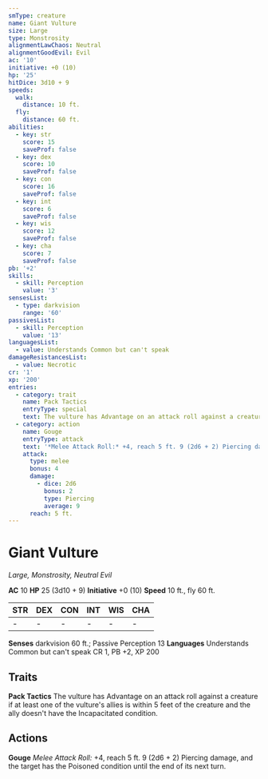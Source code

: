 ```yaml
---
smType: creature
name: Giant Vulture
size: Large
type: Monstrosity
alignmentLawChaos: Neutral
alignmentGoodEvil: Evil
ac: '10'
initiative: +0 (10)
hp: '25'
hitDice: 3d10 + 9
speeds:
  walk:
    distance: 10 ft.
  fly:
    distance: 60 ft.
abilities:
  - key: str
    score: 15
    saveProf: false
  - key: dex
    score: 10
    saveProf: false
  - key: con
    score: 16
    saveProf: false
  - key: int
    score: 6
    saveProf: false
  - key: wis
    score: 12
    saveProf: false
  - key: cha
    score: 7
    saveProf: false
pb: '+2'
skills:
  - skill: Perception
    value: '3'
sensesList:
  - type: darkvision
    range: '60'
passivesList:
  - skill: Perception
    value: '13'
languagesList:
  - value: Understands Common but can't speak
damageResistancesList:
  - value: Necrotic
cr: '1'
xp: '200'
entries:
  - category: trait
    name: Pack Tactics
    entryType: special
    text: The vulture has Advantage on an attack roll against a creature if at least one of the vulture's allies is within 5 feet of the creature and the ally doesn't have the Incapacitated condition.
  - category: action
    name: Gouge
    entryType: attack
    text: '*Melee Attack Roll:* +4, reach 5 ft. 9 (2d6 + 2) Piercing damage, and the target has the Poisoned condition until the end of its next turn.'
    attack:
      type: melee
      bonus: 4
      damage:
        - dice: 2d6
          bonus: 2
          type: Piercing
          average: 9
      reach: 5 ft.
---
```


# Giant Vulture
*Large, Monstrosity, Neutral Evil*

**AC** 10
**HP** 25 (3d10 + 9)
**Initiative** +0 (10)
**Speed** 10 ft., fly 60 ft.

| STR | DEX | CON | INT | WIS | CHA |
| --- | --- | --- | --- | --- | --- |
| - | - | - | - | - | - |

**Senses** darkvision 60 ft.; Passive Perception 13
**Languages** Understands Common but can't speak
CR 1, PB +2, XP 200

## Traits

**Pack Tactics**
The vulture has Advantage on an attack roll against a creature if at least one of the vulture's allies is within 5 feet of the creature and the ally doesn't have the Incapacitated condition.

## Actions

**Gouge**
*Melee Attack Roll:* +4, reach 5 ft. 9 (2d6 + 2) Piercing damage, and the target has the Poisoned condition until the end of its next turn.
